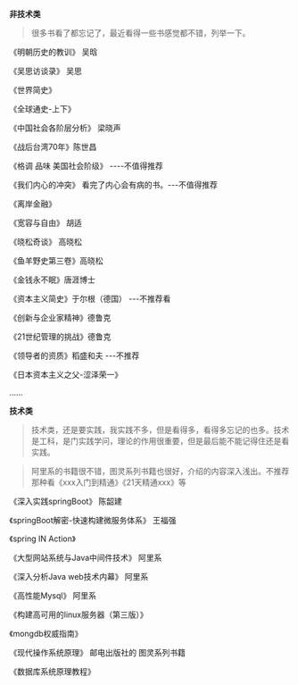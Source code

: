 


**非技术类**

>很多书看了都忘记了，最近看得一些书感觉都不错，列举一下。


《明朝历史的教训》 吴晗

《吴思访谈录》 吴思

《世界简史》

《全球通史-上下》

《中国社会各阶层分析》 梁晓声

《战后台湾70年》陈世昌

《格调 品味 美国社会阶级》     ----不值得推荐

《我们内心的冲突》  看完了内心会有病的书。---不值得推荐

《离岸金融》

《宽容与自由》 胡适

 《晓松奇谈》 高晓松

 《鱼羊野史第三卷》高晓松

《金钱永不眠》唐涯博士

《资本主义简史》于尔根（德国）        ---不推荐看

《创新与企业家精神》德鲁克

《21世纪管理的挑战》德鲁克

《领导者的资质》稻盛和夫            ---不推荐

《日本资本主义之父-涩泽荣一》

……



**技术类**

>技术类，还是要实践，我实践不多，但是看得多，看得多忘记的也多。技术是工科，是门实践学问，理论的作用很重要，但是最后能不能记得住还是看实践。

>阿里系的书籍很不错，图灵系列书籍也很好，介绍的内容深入浅出。不推荐那种看《xxx入门到精通》《21天精通xxx》等

《深入实践springBoot》 陈韶建

《springBoot解密-快速构建微服务体系》 王福强

《spring IN Action》

《大型网站系统与Java中间件技术》 阿里系

《深入分析Java web技术内幕》 阿里系

《高性能Mysql》 阿里系

《构建高可用的linux服务器（第三版）》

《mongdb权威指南》

《现代操作系统原理》 邮电出版社的 图灵系列书籍

《数据库系统原理教程》






